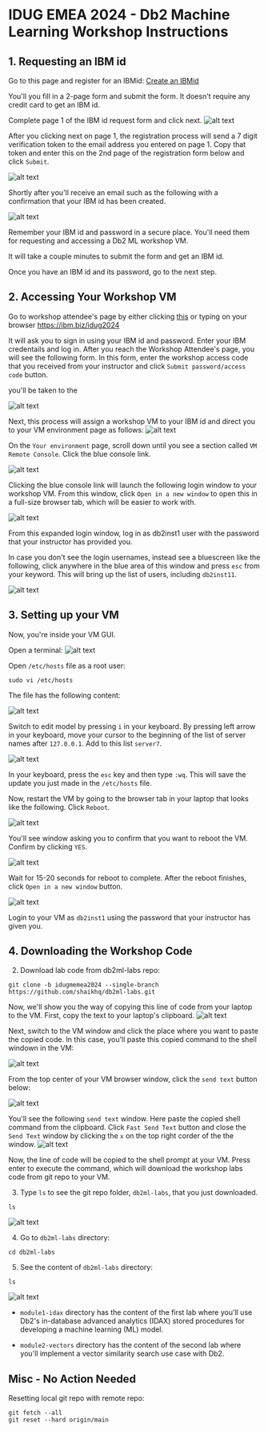 # IDUG EMEA 2024 - Db2 Machine Learning Workshop Instructions

## 1. Requesting an IBM id
Go to this page and register for an IBMid: [Create an IBMid](https://www.ibm.com/account/reg/us-en/signup?formid=urx-19776)

You'll you fill in a 2-page form and submit the form. It doesn't require any credit card to get an IBM id. 

Complete page 1 of the IBM id request form and click next. 
![alt text](images/image-16.png)

After you clicking next on page 1, the registration process will send a 7 digit verification token to the email address you entered on page 1. Copy that token and enter this on the 2nd page of the registration form below and click `Submit`.

![alt text](images/image-17.png)

Shortly after you'll receive an email such as the following with a confirmation that your IBM id has been created. 

![alt text](images/image-18.png)

Remember your IBM id and password in a secure place. You'll need them for requesting and accessing a Db2 ML workshop VM. 

It will take a couple minutes to submit the form and get an IBM id. 

Once you have an IBM id and its password, go to the next step. 

## 2. Accessing Your Workshop VM
Go to workshop attendee's page by either clicking [this](https://techzone.ibm.com/my/workshops/student/6710247b242dbc7351ebe218) or typing on your browser https://ibm.biz/idug2024


It will ask you to sign in using your IBM id and password. Enter your IBM credentails and log in. After you reach the Workshop Attendee's page, you will see the following form. In this form, enter the workshop access code that you received from your instructor and click `Submit password/access code` button. 


you'll be taken to the 

![alt text](images/image-9.png)

Next, this process will assign a workshop VM to your IBM id and direct you to your VM environment page as follows:
![alt text](images/image-10.png)


On the `Your environment` page, scroll down until you see a section called `VM Remote Console`. Click the blue console link. 

![alt text](images/image-14.png)


Clicking the blue console link will launch the following login window to your workshop VM. From this window, click `Open in a new window` to open this in a full-size browser tab, which will be easier to work with. 

![alt text](images/image-15.png)

From this expanded login window, log in as db2inst1 user with the password that your instructor has provided you. 

In case you don't see the login usernames, instead see a bluescreen like the following, click anywhere in the blue area of this window and press `esc` from your keyword. This will bring up the list of users, including `db2inst11`. 

![alt text](image.png)

## 3. Setting up your VM
Now, you're inside your VM GUI. 

Open a terminal:
![alt text](images/image.png)

 Open `/etc/hosts` file as a root user:
```shell
sudo vi /etc/hosts
```

The file has the following content:

![alt text](images/image-3.png)

Switch to edit model by pressing `i` in your keyboard. By pressing left arrow in your keyboard, move your cursor to the beginning of the list of server names after `127.0.0.1`. Add to this list `server7`. 

![alt text](images/image-4.png)

In your keyboard, press the `esc` key and then type `:wq`. This will save the update you just made in the `/etc/hosts` file. 

Now, restart the VM by going to the browser tab in your laptop that looks like the following. Click `Reboot`.

![alt text](images/image-6.png)

You'll see window asking you to confirm that you want to reboot the VM. Confirm by clicking `YES`. 

![alt text](images/image-7.png)

Wait for 15-20 seconds for reboot to complete. After the reboot finishes, click `Open in a new window` button. 

![alt text](images/image-8.png)

Login to your VM as `db2inst1` using the password that your instructor has given you.


## 4. Downloading the Workshop Code


2. Download lab code from db2ml-labs repo:

```shell
git clone -b idugmemea2024 --single-branch https://github.com/shaikhq/db2ml-labs.git
```

Now, we'll show you the way of copying this line of code from your laptop to the VM. 
First, copy the text to your laptop's clipboard. 
![alt text](image-1.png)

Next, switch to the VM window and click the place where you want to paste the copied code. In this case, you'll paste this copied command to the shell windown in the VM:

![alt text](image-2.png)

From the top center of your VM browser window, click the `send text` button below:

![alt text](image-4.png)

You'll see the following `send text` window. Here paste the copied shell command from the clipboard. Click `Fast Send Text` button and close the `Send Text` window by clicking the `x` on the top right corder of the the window. 
![alt text](image-5.png)

Now, the line of code will be copied to the shell prompt at your VM. Press enter to execute the command, which will download the workshop labs code from git repo to your VM. 

3. Type `ls` to see the git repo folder, `db2ml-labs`, that you just downloaded. 
```shell
ls
```

![alt text](images/image-1.png)

4. Go to `db2ml-labs` directory:
```shell
cd db2ml-labs
```

5. See the content of `db2ml-labs` directory:
```shell
ls
```

![alt text](images/image-2.png)

- `module1-idax` directory has the content of the first lab where you'll use Db2's in-database advanced analytics (IDAX) stored 
procedures for developing a machine learning (ML) model.

- `module2-vectors` directory has the content of the second lab where you'll implement a vector similarity search use case with Db2.

## Misc - No Action Needed
Resetting local git repo with remote repo:
```shell
git fetch --all
git reset --hard origin/main
```
